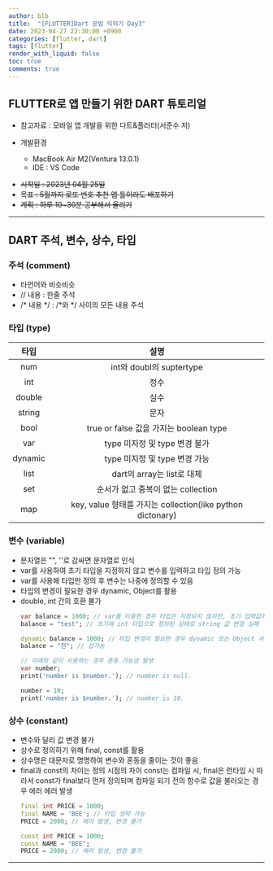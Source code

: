 ```yaml
---
author: blb
title:  "[FLUTTER]Dart 문법 익히기 Day3"
date: 2023-04-27 22:30:00 +0900
categories: [flutter, dart]
tags: [flutter]
render_with_liquid: false
toc: true
comments: true
---
```


## FLUTTER로 앱 만들기 위한 DART 튜토리얼
* 참고자료 : 모바일 앱 개발을 위한 다트&플러터(서준수 저)

* 개발환경 
  * MacBook Air M2(Ventura 13.0.1)
  * IDE : VS Code

 - ~~시작일 : 2023년 04월 25일~~
 - ~~목표 : 5월까지 로또 번호 추천 앱 틀이라도 배포하기~~
 - ~~계획 : 하루 10~30분 공부해서 올리기~~

---

## DART 주석, 변수, 상수, 타입
### 주석 (comment)
- 타언어와 비슷비슷
- // 내용 : 한줄 주석
- /* 내용 */ : /*와 */ 사이의 모든 내용 주석

### 타입 (type)

  |타입|설명|
  |:---:|:---:|
  |num|int와 doubl의 suptertype|
  |int|정수|
  |double|실수|
  |string|문자|
  |bool|true or false 값을 가지는 boolean type|
  |var|type 미지정 및 type 변경 불가|
  |dynamic|type 미지정 및 type 변경 가능|
  |list|dart의 array는 list로 대체|
  |set|순서가 없고 중복이 없는 collection|
  |map|key, value 형태를 가지는 collection(like python dictonary)|

### 변수 (variable)
- 문자열은 "", ''로 감싸면 문자열로 인식
- var를 사용하여 초기 타입을 지정하지 않고 변수를 입력하고 타입 정의 가능
- var를 사용해 타입만 정의 후 변수는 나중에 정의할 수 있음
- 타입의 변경이 필요한 경우 dynamic, Object를 활용
- double, int 간의 호환 불가
  ```dart
  var balance = 1000; // var를 이용한 경우 타입은 지정되지 않지만, 초기 입력값에 맞추어 타입 정의
  balance = "test"; // 초기에 int 타입으로 정의된 상태로 string 값 변경 실패

  dynamic balance = 1000; // 타입 변경이 필요한 경우 dynamic 또는 Object 사용
  balance = "천"; // 삽가능

  // 아래와 같이 사용하는 경우 혼동 가능성 발생
  var number;
  print('number is $number.'); // number is null.

  number = 10;
  print('number is $number.'); // number is 10.

  ```

### 상수 (constant)
- 변수와 달리 값 변경 불가
- 상수로 정의하기 위해 final, const를 활용
- 상수명은 대문자로 명명하여 변수와 혼동을 줄이는 것이 좋음
- final과 const의 차이는 정의 시점의 차이
const는 컴파일 시, final은 런타임 시
따라서 const가 final보다 먼저 정의되며 컴파일 되기 전의 함수로 값을 불러오는 경우 에러 에러 발생
  ```dart
  final int PRICE = 1000;
  final NAME = 'BEE'; // 타입 생략 가능
  PRICE = 2000; // 에러 발생, 변경 불가

  const int PRICE = 1000;
  const NAME = "BEE";
  PRICE = 2000; // 에러 발생, 변경 불가
  ```

---
